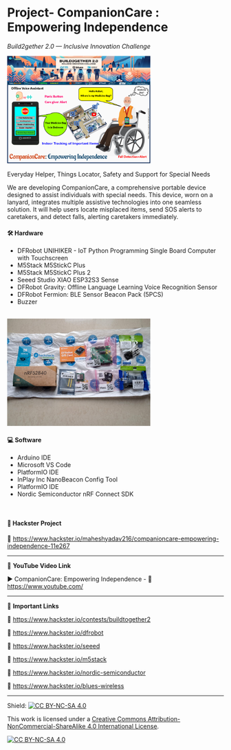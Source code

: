 # Project- CompanionCare : Empowering Independence  
*Build2gether 2.0 — Inclusive Innovation Challenge*  
  
<img src="/Images/B2G2-hackThumb.png" height="250" >

Everyday Helper, Things Locator, Safety and Support for Special Needs  
  
We are developing CompanionCare, a comprehensive portable device designed to assist individuals with special needs. This device, worn on a lanyard, integrates multiple assistive technologies into one seamless solution. It will help users locate misplaced items, send SOS alerts to caretakers, and detect falls, alerting caretakers immediately.

#### 🛠 Hardware  
- DFRobot UNIHIKER - IoT Python Programming Single Board Computer with Touchscreen  
- M5Stack M5StickC Plus  
- M5Stack M5StickC Plus 2  
- Seeed Studio XIAO ESP32S3 Sense   
- DFRobot Gravity: Offline Language Learning Voice Recognition Sensor  
- DFRobot Fermion: BLE Sensor Beacon Pack (5PCS)  
- Buzzer  
</br>

<img src="/Images/superBox.jpeg" height="250" >  

#### 💻 Software  
- Arduino IDE  
- Microsoft VS Code  
- PlatformIO IDE  
- InPlay Inc NanoBeacon Config Tool  
- PlatformIO IDE  
- Nordic Semiconductor nRF Connect SDK  
</br>

#### 📜 Hackster Project  
🔗 https://www.hackster.io/maheshyadav216/companioncare-empowering-independence-11e267  

------------------------------------------------------------------------------------------------------

📕 **YouTube Video Link**  

▶️ CompanionCare: Empowering Independence - 🔗 https://www.youtube.com/ 

-------------------------------------------------------------------------------------------------------
📒 **Important Links**  
 
🔗 https://www.hackster.io/contests/buildtogether2  

🔗 https://www.hackster.io/dfrobot    

🔗 https://www.hackster.io/seeed  

🔗 https://www.hackster.io/m5stack  

🔗 https://www.hackster.io/nordic-semiconductor  

🔗 https://www.hackster.io/blues-wireless  

------------------------------------------------------------------------------------------  

Shield: [![CC BY-NC-SA 4.0][cc-by-nc-sa-shield]][cc-by-nc-sa]

This work is licensed under a
[Creative Commons Attribution-NonCommercial-ShareAlike 4.0 International License][cc-by-nc-sa].

[![CC BY-NC-SA 4.0][cc-by-nc-sa-image]][cc-by-nc-sa]

[cc-by-nc-sa]: http://creativecommons.org/licenses/by-nc-sa/4.0/
[cc-by-nc-sa-image]: https://licensebuttons.net/l/by-nc-sa/4.0/88x31.png
[cc-by-nc-sa-shield]: https://img.shields.io/badge/License-CC%20BY--NC--SA%204.0-lightgrey.svg

